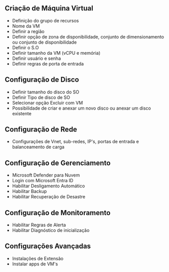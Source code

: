 ## Criação de Máquina Virtual
- Definição do grupo de recursos
- Nome da VM
- Definir a região
- Definir opção de zona de disponibilidade, conjunto de dimensionamento ou conjunto de disponibilidade
- Definir o S.O
- Definir tamanho da VM (vCPU e memória)
- Definir usuário e senha
- Definir regras de porta de entrada

 ## Configuração de Disco
 - Definir tamanho do disco do SO
 - Definir Tipo de disco de SO
 - Selecionar opção Excluir com VM
 - Possibilidade de criar e anexar um novo disco ou anexar um disco existente

## Configuração de Rede
- Configurações de Vnet, sub-redes, IP's, portas de entrada e balanceamento de carga

## Configuração de Gerenciamento
- Microsoft Defender para Nuvem
- Login com Microsoft Entra ID
- Habilitar Desligamento Automático
- Habilitar Backup
- Habilitar Recuperação de Desastre

## Configuração de Monitoramento
- Habilitar Regras de Alerta
- Habilitar Diagnóstico de inicialização

## Configurações Avançadas
- Instalações de Extensão
- Instalar apps de VM's
